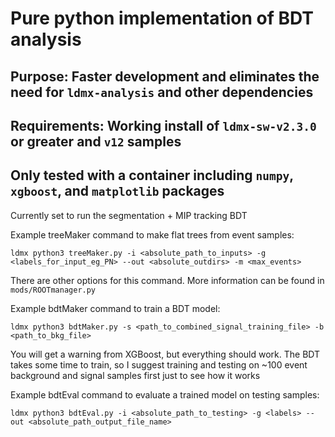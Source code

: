 # Pure python implementation of BDT analysis

## Purpose: Faster development and eliminates the need for `ldmx-analysis` and other dependencies
## Requirements: Working install of `ldmx-sw-v2.3.0` or greater and `v12` samples
## Only tested with a container including `numpy`, `xgboost`, and `matplotlib` packages

Currently set to run the segmentation + MIP tracking BDT

Example treeMaker command to make flat trees from event samples:
```
ldmx python3 treeMaker.py -i <absolute_path_to_inputs> -g <labels_for_input_eg_PN> --out <absolute_outdirs> -m <max_events>
```
There are other options for this command. More information can be found in `mods/ROOTmanager.py`

Example bdtMaker command to train a BDT model:
```
ldmx python3 bdtMaker.py -s <path_to_combined_signal_training_file> -b <path_to_bkg_file>
```
You will get a warning from XGBoost, but everything should work. The BDT takes some time to train, so I suggest training and testing on ~100 event background and signal samples first just to see how it works

Example bdtEval command to evaluate a trained model on testing samples:
```
ldmx python3 bdtEval.py -i <absolute_path_to_testing> -g <labels> --out <absolute_path_output_file_name>
```
